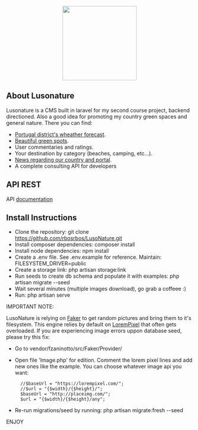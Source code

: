 <p align="center"><img src="http://rbos.pt/images/logo.svg" width="200"></p>

## About Lusonature

Lusonature is a CMS built in laravel for my second course project, backend directioned. Also a good idea for promoting my country green spaces and general nature. There you can find:

- [Portugal district's wheather forecast](http://rbos.pt/forecast).
- [Beautiful green spots](http://rbos.pt/place).
- User commentaries and ratings.
- Your destination by category (beaches, camping, etc...).
- [News regarding our country and portal](http://rbos.pt/news).
- A complete consulting API for developers


## API REST

API [documentation](http://rbos.pt/docs/)

## Install Instructions

- Clone the repository: git clone https://github.com/rbosrbos/LusoNature.git
- Install composer dependencies: composer install
- Install node dependencies: npm install
- Create a .env file. See .env.example for reference. Maintain: FILESYSTEM_DRIVER=public
- Create a storage link: php artisan storage:link
- Run seeds to create db schema and populate it with examples: php artisan migrate --seed
- Wait several minutes (multiple images download), go grab a coffeee :)
- Run: php artisan serve

IMPORTANT NOTE:

LusoNature is relying on [Faker](https://github.com/fzaninotto/Faker) to get random pictures and bring them to it's filesystem.
This engine relies by default on [LoremPixel](https://lorempixel.com) that often gets overloaded.
If you are experiencing image errors uppon database seed, please try this fix:
- Go to vendor/fzaninotto/src/Faker/Provider/
- Open file 'Image.php' for edition. Comment the lorem pixel lines and add new ones like the example. You can choose whatever image api you want:

        //$baseUrl = "https://lorempixel.com/";
        //$url = "{$width}/{$height}/";
        $baseUrl = "http://placeimg.com/";
        $url = "{$width}/{$height}/any";

- Re-run migrations/seed by running: php artisan migrate:fresh --seed

ENJOY
